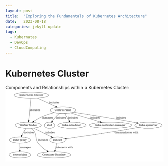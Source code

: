 ```yaml
---
layout: post
title:  "Exploring the Fundamentals of Kubernetes Architecture"
date:   2023-08-18
categories: jekyll update
tags: 
  - Kubernates
  - DevOps
  - CloudComputing 
---
```


# Kubernetes Cluster

Components and Relationships within a Kubernetes Cluster:
![Components and Relationships within a Kubernetes Cluster](https://github.com/AstroMen/AstroMen.github.io/blob/f3fa9e9b8c8946f512071699161291c2a53f4836/assets/images/post_img/kubernates_components.png)


